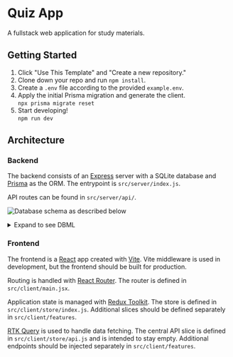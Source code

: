 # Quiz App

A fullstack web application for study materials.

## Getting Started

1. Click "Use This Template" and "Create a new repository."
2. Clone down your repo and run `npm install`.
3. Create a `.env` file according to the provided `example.env`.
4. Apply the initial Prisma migration and generate the client.\
   `npx prisma migrate reset`
5. Start developing!\
   `npm run dev`

## Architecture

### Backend

The backend consists of an [Express](https://expressjs.com/) server with a SQLite database and [Prisma](https://www.prisma.io/) as the ORM. The entrypoint is `src/server/index.js`.

API routes can be found in `src/server/api/`.

![Database schema as described below](database_schema.svg)

<details>
<summary>Expand to see DBML</summary>

```dbml
-- CreateTable
CREATE TABLE "Category" (
    "id" INTEGER NOT NULL PRIMARY KEY AUTOINCREMENT,
    "name" TEXT NOT NULL
);

-- CreateTable
CREATE TABLE "Card" (
    "id" INTEGER NOT NULL PRIMARY KEY AUTOINCREMENT,
    "createdAt" DATETIME NOT NULL DEFAULT CURRENT_TIMESTAMP,
    "question" TEXT NOT NULL,
    "answer" TEXT NOT NULL,
    "isSaved" BOOLEAN NOT NULL DEFAULT false,
    "categoryId" INTEGER NOT NULL,
    CONSTRAINT "Card_categoryId_fkey" FOREIGN KEY ("categoryId") REFERENCES "Category" ("id") ON DELETE CASCADE ON UPDATE CASCADE
);

-- CreateTable
CREATE TABLE "Post" (
    "id" INTEGER NOT NULL PRIMARY KEY AUTOINCREMENT,
    "cardId" INTEGER NOT NULL,
    "createdAt" DATETIME NOT NULL DEFAULT CURRENT_TIMESTAMP,
    "content" TEXT NOT NULL,
    CONSTRAINT "Post_cardId_fkey" FOREIGN KEY ("cardId") REFERENCES "Card" ("id") ON DELETE CASCADE ON UPDATE CASCADE
);

-- CreateIndex
CREATE UNIQUE INDEX "Category_name_key" ON "Category"("name");

-- CreateIndex
CREATE UNIQUE INDEX "Card_question_key" ON "Card"("question");
```

</details>

### Frontend

The frontend is a [React](https://react.dev/) app created with [Vite](https://vitejs.dev/). Vite middleware is used in development, but the frontend should be built for production.

Routing is handled with [React Router](https://reactrouter.com/en/main). The router is defined in `src/client/main.jsx`.

Application state is managed with [Redux Toolkit](https://redux-toolkit.js.org/). The store is defined in `src/client/store/index.js`. Additional slices should be defined separately in `src/client/features`.

[RTK Query](https://redux-toolkit.js.org/rtk-query/overview) is used to handle data fetching. The central API slice is defined in `src/client/store/api.js` and is intended to stay empty. Additional endpoints should be injected separately in `src/client/features`.

